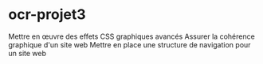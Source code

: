 # ocr-projet3
Mettre en œuvre des effets CSS graphiques avancés
Assurer la cohérence graphique d'un site web
Mettre en place une structure de navigation pour un site web
